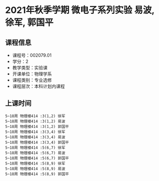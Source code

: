 # 2021年秋季学期 微电子系列实验 易波, 徐军, 郭国平






## 课程信息

- 课程号：002079.01
- 学分：2
- 教学类型：实验课
- 开课单位：物理学系
- 课程类别：专业选修
- 课程层次：本科计划内课程

## 上课时间

```
5~18周 物理楼414 :3(1,2) 徐军
5~18周 物理楼414 :3(1,2) 易波
5~18周 物理楼414 :3(1,2) 郭国平
5~18周 物理楼414 :3(3,4) 徐军
5~18周 物理楼414 :3(3,4) 易波
5~18周 物理楼414 :3(3,4) 郭国平
5~18周 物理楼414 :5(6,7) 徐军
5~18周 物理楼414 :5(6,7) 易波
5~18周 物理楼414 :5(6,7) 郭国平
5~18周 物理楼414 :5(8,9) 徐军
5~18周 物理楼414 :5(8,9) 易波
5~18周 物理楼414 :5(8,9) 郭国平
```

